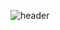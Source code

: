 ![header](https://capsule-render.vercel.app/api?text=Fab&color=0:392B4F,100:384769&fontAlignY=40&height=200&type=waving&fontColor=ffffff&animation=fadeIn)
